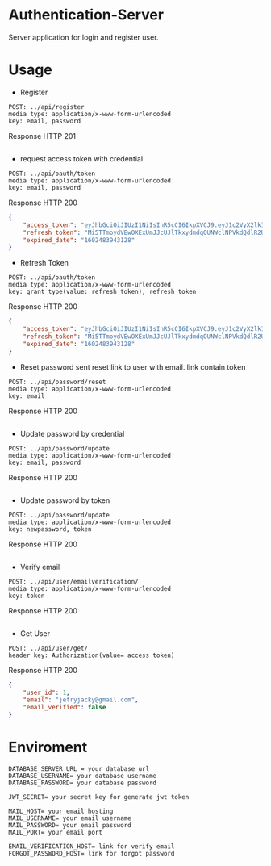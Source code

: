 # Authentication-Server
Server application for login and register user.


# Usage
* Register

```
POST: ../api/register
media type: application/x-www-form-urlencoded
key: email, password
```
Response HTTP 201
```json
```
 
* request access token with credential

```
POST: ../api/oauth/token
media type: application/x-www-form-urlencoded
key: email, password
```
Response HTTP 200
```json
{
    "access_token": "eyJhbGciOiJIUzI1NiIsInR5cCI6IkpXVCJ9.eyJ1c2VyX2lkIjoxLCJpc3N1ZV9kYXRlIjoxNjAyMzk3NTQzMTI4LCJleHBpcmVfZGF0ZSI6MTYwMjQ4Mzk0MzEyOH0=.O8XHwzSNWU7nigh+kcRd5zMZivb1fdF26JcJ33HL7GI=",
    "refresh_token": "Mi5TTmoydVEwOXExUmJJcUJlTkxydmdqOUNWclNPVkdQdlR2UDdLSmVMc3hGZmNCSmI3ZnJJOU5iNjBhMUlod1Zab2ZBandsTVFubHROK1dDS0RheTdXUHNwSk1QN3VxdVZURlJza3djZXpDTVVaemd0LzVjemhSbmdiTnFWNXVia1l2aHBGUWxlcjlDTm9rWjdlNWw3TTh6b0lmQjZTWjQzaWRKTzVBVlRka2s9",
    "expired_date": "1602483943128"
}
```

* Refresh Token
```
POST: ../api/oauth/token
media type: application/x-www-form-urlencoded
key: grant_type(value: refresh_token), refresh_token
```
Response HTTP 200
```json
{
    "access_token": "eyJhbGciOiJIUzI1NiIsInR5cCI6IkpXVCJ9.eyJ1c2VyX2lkIjoxLCJpc3N1ZV9kYXRlIjoxNjAyMzk3NTQzMTI4LCJleHBpcmVfZGF0ZSI6MTYwMjQ4Mzk0MzEyOH0=.O8XHwzSNWU7nigh+kcRd5zMZivb1fdF26JcJ33HL7GI=",
    "refresh_token": "Mi5TTmoydVEwOXExUmJJcUJlTkxydmdqOUNWclNPVkdQdlR2UDdLSmVMc3hGZmNCSmI3ZnJJOU5iNjBhMUlod1Zab2ZBandsTVFubHROK1dDS0RheTdXUHNwSk1QN3VxdVZURlJza3djZXpDTVVaemd0LzVjemhSbmdiTnFWNXVia1l2aHBGUWxlcjlDTm9rWjdlNWw3TTh6b0lmQjZTWjQzaWRKTzVBVlRka2s9",
    "expired_date": "1602483943128"
}
```

* Reset password
sent reset link to user with email. link contain token
```
POST: ../api/password/reset
media type: application/x-www-form-urlencoded
key: email
```
Response HTTP 200
```json
```

* Update password by credential
```
POST: ../api/password/update
media type: application/x-www-form-urlencoded
key: email, password
```
Response HTTP 200
```json
```

* Update password by token
```
POST: ../api/password/update
media type: application/x-www-form-urlencoded
key: newpassword, token
```
Response HTTP 200
```json
```

* Verify email
```
POST: ../api/user/emailverification/
media type: application/x-www-form-urlencoded
key: token
```
Response HTTP 200
```json
```

* Get User
```
POST: ../api/user/get/
header key: Authorization(value= access token)
```
Response HTTP 200
```json
{
    "user_id": 1,
    "email": "jefryjacky@gmail.com",
    "email_verified": false
}
```

# Enviroment

```
DATABASE_SERVER_URL = your database url
DATABASE_USERNAME= your database username
DATABASE_PASSWORD= your database password

JWT_SECRET= your secret key for generate jwt token

MAIL_HOST= your email hosting
MAIL_USERNAME= your email username
MAIL_PASSWORD= your email password
MAIL_PORT= your email port

EMAIL_VERIFICATION_HOST= link for verify email
FORGOT_PASSWORD_HOST= link for forgot password
```
